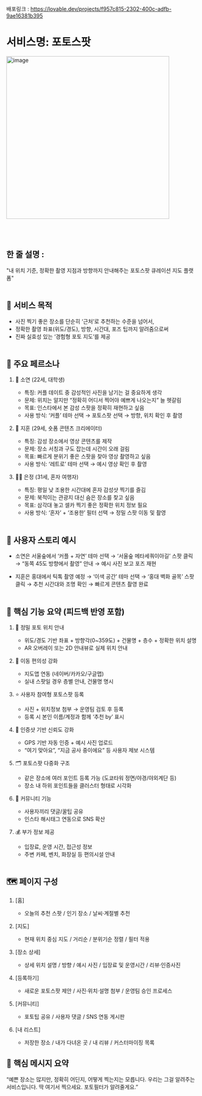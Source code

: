배포링크 : https://lovable.dev/projects/f957c815-2302-400c-adfb-9ae16381b395

# 서비스명: 포토스팟

<img width="428" alt="image" src="https://github.com/user-attachments/assets/8f3179e4-1c18-4aaa-9ef0-133ec03273ca" />

<br></br>

## 한 줄 설명 :

"내 위치 기준, 정확한 촬영 지점과 방향까지 안내해주는 포토스팟 큐레이션 지도 플랫폼"
<br></br>

## 🎯 서비스 목적

* 사진 찍기 좋은 장소를 단순히 ‘근처’로 추천하는 수준을 넘어서,
* 정확한 촬영 좌표(위도/경도), 방향, 시간대, 포즈 팁까지 알려줌으로써
* 진짜 실효성 있는 ‘경험형 포토 지도’를 제공
<br></br>

## 👤 주요 페르소나

1. 👩 소연 (22세, 대학생)

   * 특징: 커플 데이트 중 감성적인 사진을 남기는 걸 중요하게 생각
   * 문제: 위치는 알지만 “정확히 어디서 찍어야 예쁘게 나오는지” 늘 헷갈림
   * 목표: 인스타에서 본 감성 스팟을 정확히 재현하고 싶음
   * 사용 방식: ‘커플’ 테마 선택 → 포토스팟 선택 → 방향, 위치 확인 후 촬영

2. 👨 지훈 (29세, 숏폼 콘텐츠 크리에이터)

   * 특징: 감성 장소에서 영상 콘텐츠를 제작
   * 문제: 장소 서칭과 구도 잡는데 시간이 오래 걸림
   * 목표: 빠르게 분위기 좋은 스팟을 찾아 영상 촬영하고 싶음
   * 사용 방식: ‘레트로’ 테마 선택 → 예시 영상 확인 후 촬영

3. 👩‍🦰 은정 (31세, 혼자 여행자)

   * 특징: 평일 낮 조용한 시간대에 혼자 감성샷 찍기를 즐김
   * 문제: 북적이는 관광지 대신 숨은 장소를 찾고 싶음
   * 목표: 삼각대 놓고 셀카 찍기 좋은 정확한 위치 정보 필요
   * 사용 방식: ‘혼자’ + ‘조용한’ 필터 선택 → 정밀 스팟 이동 및 촬영
<br></br>

## 🧭 사용자 스토리 예시

* 소연은 서울숲에서 ‘커플 + 자연’ 테마 선택 → ‘서울숲 메타세쿼이아길’ 스팟 클릭
  → “동쪽 45도 방향에서 촬영” 안내 → 예시 사진 보고 포즈 재현

* 지훈은 홍대에서 틱톡 촬영 예정 → ‘이색 공간’ 테마 선택 → ‘홍대 벽화 골목’ 스팟 클릭
  → 추천 시간대와 조명 확인 → 빠르게 콘텐츠 촬영 완료
<br></br>

## 🧩 핵심 기능 요약 (피드백 반영 포함)

1. 📍 정밀 포토 위치 안내

   * 위도/경도 기반 좌표 + 방향각(0\~359도) + 건물명 + 층수 + 정확한 위치 설명
   * AR 오버레이 또는 2D 안내뷰로 실제 위치 안내

2. 🧭 이동 편의성 강화

   * 지도앱 연동 (네이버/카카오/구글맵)
   * 실내 스팟일 경우 층별 안내, 건물명 명시

3. ⭐ 사용자 참여형 포토스팟 등록

   * 사진 + 위치정보 첨부 → 운영팀 검토 후 등록
   * 등록 시 본인 이름/계정과 함께 ‘추천 by’ 표시

4. 📸 인증샷 기반 신뢰도 강화

   * GPS 기반 자동 인증 + 예시 사진 업로드
   * “여기 맞아요”, “지금 공사 중이에요” 등 사용자 제보 시스템

5. 🗂️ 포토스팟 다중화 구조

   * 같은 장소에 여러 포인트 등록 가능 (도쿄타워 정면/야경/야외계단 등)
   * 장소 내 하위 포인트들을 클러스터 형태로 시각화

6. 💬 커뮤니티 기능

   * 사용자끼리 댓글/꿀팁 공유
   * 인스타 해시태그 연동으로 SNS 확산

7. 💰 부가 정보 제공

   * 입장료, 운영 시간, 접근성 정보
   * 주변 카페, 벤치, 화장실 등 편의시설 안내
<br></br>

## 🗺️ 페이지 구성

1. \[홈]

   * 오늘의 추천 스팟 / 인기 장소 / 날씨·계절별 추천

2. \[지도]

   * 현재 위치 중심 지도 / 거리순 / 분위기순 정렬 / 필터 적용

3. \[장소 상세]

   * 상세 위치 설명 / 방향 / 예시 사진 / 입장료 및 운영시간 / 리뷰·인증사진

4. \[등록하기]

   * 새로운 포토스팟 제안 / 사진·위치·설명 첨부 / 운영팀 승인 프로세스

5. \[커뮤니티]

   * 포토팁 공유 / 사용자 댓글 / SNS 연동 게시판

6. \[내 리스트]

   * 저장한 장소 / 내가 다녀온 곳 / 내 리뷰 / 커스터마이징 목록

## 🎯 핵심 메시지 요약

“예쁜 장소는 많지만,
정확히 어딘지, 어떻게 찍는지는 모릅니다.
우리는 그걸 알려주는 서비스입니다.
딱 여기서 찍으세요. 포토필터가 알려줄게요.”
